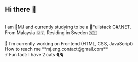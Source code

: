 ## Hi there 👋
<br>
I am 🦝MJ and currently studying to be a 🌱Fullstack C#/.NET.
<br>
From Malaysia 🇲🇾, Residing in Sweden 🇸🇪
<br><br>
 🔭 I’m currently working on Frontend (HTML, CSS, JavaScript)
 <br>
 How to reach me **mj.eng.contact@gmail.com**
 <br>
 ⚡ Fun fact: I have 2 cats 🐈🐈


<!--
**MJ-Eng-codes/MJ-Eng-codes** is a ✨ _special_ ✨ repository because its `README.md` (this file) appears on your GitHub profile.

Here are some ideas to get you started:

- 🔭 I’m currently working on ...
- 🌱 I’m currently learning ...
- 👯 I’m looking to collaborate on ...
- 🤔 I’m looking for help with ...
- 💬 Ask me about ...
- 📫 How to reach me: ...
- 😄 Pronouns: ...
- ⚡ Fun fact: ...
-->
